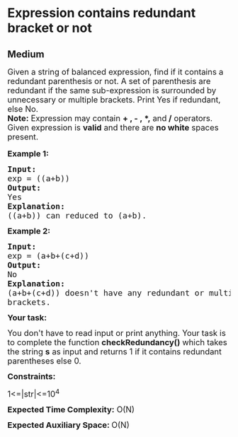 # Expression contains redundant bracket or not
## Medium
<div class="problems_problem_content__Xm_eO"><p><span style="font-size: 18px;">Given a string of balanced expression, find if it contains a redundant parenthesis or not. A set of parenthesis are redundant if the same sub-expression is surrounded by unnecessary or multiple brackets. Print Yes if redundant, else No.<br><strong>Note:</strong>&nbsp;Expression may contain <strong>+ , - ,&nbsp;*,</strong> and<strong> /</strong> operators. Given expression is&nbsp;<strong>valid</strong>&nbsp;and there are&nbsp;<strong>no white</strong>&nbsp;spaces present.</span><br><br><span style="font-size: 18px;"><strong>Example 1:</strong></span></p>
<pre style="position: relative;"><span style="font-size: 18px;"><strong>Input:
</strong>exp = ((a+b))</span><span style="font-size: 18px;">
<strong>Output:
</strong>Yes
<strong>Explanation:</strong>
((a+b)) can reduced to (a+b).
</span><div class="open_grepper_editor" title="Edit &amp; Save To Grepper"></div></pre>
<p><span style="font-size: 18px;"><strong>Example 2:</strong></span></p>
<pre style="position: relative;"><span style="font-size: 18px;"><strong>Input:</strong>
exp = (a+b+(c+d))</span><span style="font-size: 18px;">
<strong>Output:</strong>
No
<strong>Explanation:</strong>
(a+b+(c+d)) doesn't have any redundant or multiple
brackets.</span><div class="open_grepper_editor" title="Edit &amp; Save To Grepper"></div></pre>
<p><span style="font-size: 18px;"><strong>Your task:</strong></span></p>
<p><span style="font-size: 18px;">You don't have to read input or print anything. Your task is to complete the function <strong>checkRedundancy</strong></span><span style="font-size: 18px;"><strong>()</strong> which takes the string <strong>s</strong> as input and returns 1 if&nbsp;it contains redundant parentheses else 0.</span></p>
<p><span style="font-size: 18px;"><strong>Constraints:</strong></span></p>
<p><span style="font-size: 18px;">1&lt;=|str|&lt;=10<sup>4</sup></span></p>
<p><span style="font-size: 18px;"><strong>Expected Time Complexity:</strong>&nbsp;O(N)</span></p>
<p><span style="font-size: 18px;"><strong>Expected Auxiliary Space:&nbsp;</strong>O(N)</span></p></div>